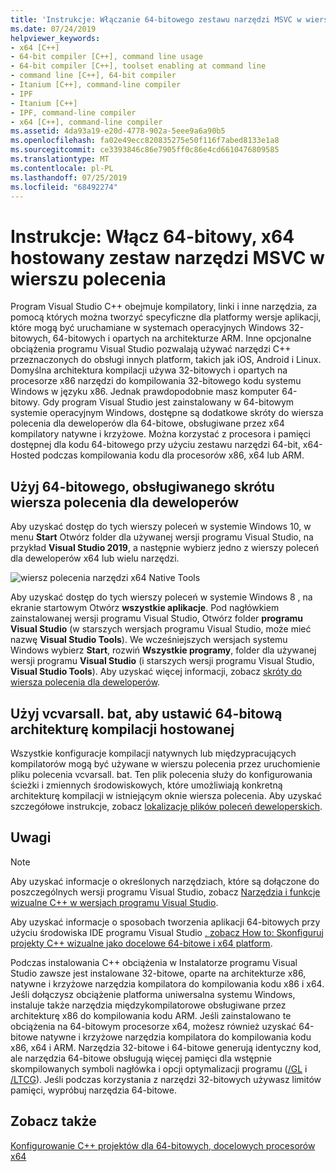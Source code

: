 ```yaml
---
title: 'Instrukcje: Włączanie 64-bitowego zestawu narzędzi MSVC w wierszu polecenia'
ms.date: 07/24/2019
helpviewer_keywords:
- x64 [C++]
- 64-bit compiler [C++], command line usage
- 64-bit compiler [C++], toolset enabling at command line
- command line [C++], 64-bit compiler
- Itanium [C++], command-line compiler
- IPF
- Itanium [C++]
- IPF, command-line compiler
- x64 [C++], command-line compiler
ms.assetid: 4da93a19-e20d-4778-902a-5eee9a6a90b5
ms.openlocfilehash: fa02e49ecc820835275e50f116f7abed8133e1a8
ms.sourcegitcommit: ce3393846c86e7905ff0c86e4cd6610476809585
ms.translationtype: MT
ms.contentlocale: pl-PL
ms.lasthandoff: 07/25/2019
ms.locfileid: "68492274"
---
```

# <a name="how-to-enable-a-64-bit-x64-hosted-msvc-toolset-on-the-command-line"></a>Instrukcje: Włącz 64-bitowy, x64 hostowany zestaw narzędzi MSVC w wierszu polecenia

Program Visual Studio C++ obejmuje kompilatory, linki i inne narzędzia, za pomocą których można tworzyć specyficzne dla platformy wersje aplikacji, które mogą być uruchamiane w systemach operacyjnych Windows 32-bitowych, 64-bitowych i opartych na architekturze ARM. Inne opcjonalne obciążenia programu Visual Studio pozwalają używać narzędzi C++ przeznaczonych do obsługi innych platform, takich jak iOS, Android i Linux. Domyślna architektura kompilacji używa 32-bitowych i opartych na procesorze x86 narzędzi do kompilowania 32-bitowego kodu systemu Windows w języku x86. Jednak prawdopodobnie masz komputer 64-bitowy. Gdy program Visual Studio jest zainstalowany w 64-bitowym systemie operacyjnym Windows, dostępne są dodatkowe skróty do wiersza polecenia dla deweloperów dla 64-bitowe, obsługiwane przez x64 kompilatory natywne i krzyżowe. Można korzystać z procesora i pamięci dostępnej dla kodu 64-bitowego przy użyciu zestawu narzędzi 64-bit, x64-Hosted podczas kompilowania kodu dla procesorów x86, x64 lub ARM.

## <a name="use-a-64-bit-hosted-developer-command-prompt-shortcut"></a>Użyj 64-bitowego, obsługiwanego skrótu wiersza polecenia dla deweloperów

 Aby uzyskać dostęp do tych wierszy poleceń w systemie Windows 10, w menu **Start** Otwórz folder dla używanej wersji programu Visual Studio, na przykład **Visual Studio 2019**, a następnie wybierz jedno z wierszy poleceń dla deweloperów x64 lub wielu narzędzi. 

![wiersz polecenia narzędzi x64 Native Tools](media/x64-native-tools-command-prompt.png "Narzędzia x64 Native Tools w menu Start")

Aby uzyskać dostęp do tych wierszy poleceń w systemie Windows 8  , na ekranie startowym Otwórz **wszystkie aplikacje**. Pod nagłówkiem zainstalowanej wersji programu Visual Studio, Otwórz folder **programu Visual Studio** (w starszych wersjach programu Visual Studio, może mieć nazwę **Visual Studio Tools**). We wcześniejszych wersjach systemu Windows wybierz **Start**, rozwiń **Wszystkie programy**, folder dla używanej wersji programu **Visual Studio** (i starszych wersji programu Visual Studio, **Visual Studio Tools**). Aby uzyskać więcej informacji, zobacz [skróty do wiersza polecenia dla deweloperów](building-on-the-command-line.md#developer_command_prompt_shortcuts).

## <a name="use-vcvarsallbat-to-set-a-64-bit-hosted-build-architecture"></a>Użyj vcvarsall. bat, aby ustawić 64-bitową architekturę kompilacji hostowanej

Wszystkie konfiguracje kompilacji natywnych lub międzypracujących kompilatorów mogą być używane w wierszu polecenia przez uruchomienie pliku polecenia vcvarsall. bat. Ten plik polecenia służy do konfigurowania ścieżki i zmiennych środowiskowych, które umożliwiają konkretną architekturę kompilacji w istniejącym oknie wiersza polecenia. Aby uzyskać szczegółowe instrukcje, zobacz [lokalizacje plików poleceń deweloperskich](building-on-the-command-line.md#developer_command_file_locations).

## <a name="remarks"></a>Uwagi

> [!NOTE]
> Aby uzyskać informacje o określonych narzędziach, które są dołączone do poszczególnych wersji programu Visual Studio, zobacz [Narzędzia i funkcje wizualne C++ w wersjach programu Visual Studio](../overview/visual-cpp-tools-and-features-in-visual-studio-editions.md).
>
> Aby uzyskać informacje o sposobach tworzenia aplikacji 64-bitowych przy użyciu środowiska IDE programu Visual Studio [, zobacz How to: Skonfiguruj projekty C++ wizualne jako docelowe 64-bitowe i x64 platform](how-to-configure-visual-cpp-projects-to-target-64-bit-platforms.md).

Podczas instalowania C++ obciążenia w Instalatorze programu Visual Studio zawsze jest instalowane 32-bitowe, oparte na architekturze x86, natywne i krzyżowe narzędzia kompilatora do kompilowania kodu x86 i x64. Jeśli dołączysz obciążenie platforma uniwersalna systemu Windows, instaluje także narzędzia międzykompilatorowe obsługiwane przez architekturę x86 do kompilowania kodu ARM. Jeśli zainstalowano te obciążenia na 64-bitowym procesorze x64, możesz również uzyskać 64-bitowe natywne i krzyżowe narzędzia kompilatora do kompilowania kodu x86, x64 i ARM. Narzędzia 32-bitowe i 64-bitowe generują identyczny kod, ale narzędzia 64-bitowe obsługują więcej pamięci dla wstępnie skompilowanych symboli nagłówka i opcji optymalizacji programu ([/GL](reference/gl-whole-program-optimization.md) i [/LTCG](reference/ltcg-link-time-code-generation.md)). Jeśli podczas korzystania z narzędzi 32-bitowych używasz limitów pamięci, wypróbuj narzędzia 64-bitowe.

## <a name="see-also"></a>Zobacz także

[Konfigurowanie C++ projektów dla 64-bitowych, docelowych procesorów x64](configuring-programs-for-64-bit-visual-cpp.md)<br/>
